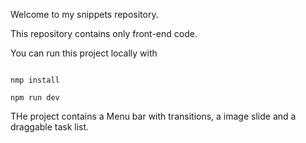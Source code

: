 Welcome to my snippets repository.

This repository contains only front-end code.

You can run this project locally with
<pre><code>
nmp install

npm run dev
</code></pre>

THe project contains a Menu bar with transitions, a image slide and a draggable task list.
